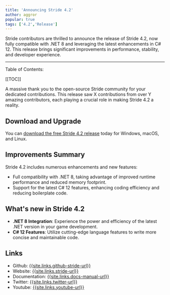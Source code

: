 ```yaml
---
title: 'Announcing Stride 4.2'
author: aggror
popular: true
tags: ['4.2','Release']
---
```


Stride contributors are thrilled to announce the release of Stride 4.2, now fully compatible with .NET 8 and leveraging the latest enhancements in C# 12. This release brings significant improvements in performance, stability, and developer experience.

---

Table of Contents:

[[TOC]]

A massive thank you to the open-source Stride community for your dedicated contributions. This release saw X contributions from over Y amazing contributors, each playing a crucial role in making Stride 4.2 a reality.

## Download and Upgrade

You can [download the free Stride 4.2 release](https://doc.stride3d.net/latest/en/ReleaseNotes/ReleaseNotes.html) today for Windows, macOS, and Linux.

## Improvements Summary

Stride 4.2 includes numerous enhancements and new features:

- Full compatibility with .NET 8, taking advantage of improved runtime performance and reduced memory footprint.
- Support for the latest C# 12 features, enhancing coding efficiency and reducing boilerplate code.

## What's new in Stride 4.2

- **.NET 8 Integration**: Experience the power and efficiency of the latest .NET version in your game development.
- **C# 12 Features**: Utilize cutting-edge language features to write more concise and maintainable code.

## Links 

- Github: [{{site.links.github-stride-url}}]({{site.links.github-stride-url}})
- Website: [{{site.links.stride-url}}]({{site.links.stride-url}})
- Documentation: [{{site.links.docs-manual-url}}]({{site.links.docs-manual-url}})
- Twitter: [{{site.links.twitter-url}}]({{site.links.twitter-url}})
- Youtube: [{{site.links.youtube-url}}]({{site.links.youtube-url}})

